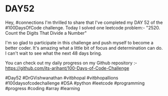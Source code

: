 # DAY52
Hey, #connections I'm thrilled to share that I've completed my DAY 52 of the #100DaysOfCode challenge. Today I solved one leetcode problem:- "2520. Count the Digits That Divide a Number"

I'm so glad to participate in this challenge and push myself to become a better coder. It's amazing what a little bit of focus and determination can do. I can't wait to see what the next 48 days bring.

You can check out my daily progress on my Github repository :- https://github.com/its-arihant/100-Days-of-Code-Challenge

#Day52 #DrGVishwanathan #vitbhopal #vitbhopallions #100daysofcodechallenge #DSA #python #leetcode #programming #progress #coding #array #learning 

